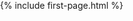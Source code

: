 <head>
  <link href="https://fonts.googleapis.com/css?family=Roboto&display=swap" rel="stylesheet">
  <link rel="stylesheet" href="{{ '/assets/libs/fontawesome-5.9.0/css/all.min.css' | relative_url }}" media="screen" type="text/css">
  <link rel="stylesheet" href="{{ '/assets/css/style.css?v=' | append: site.github.build_revision | relative_url }}" media="screen" type="text/css">
</head>


<html style="min-height:100vh;">
  <body style="min-height:100vh;margin:0;padding: 0;background-image: url('assets/images/ciel.jpg');background-size: 100% 100%;background-attachment:fixed;">
    <div style="width:100%; height:100%;">
          {% include first-page.html %}
    </div>     

  <!-- héritage a modifier !! avec mon js
    <script type="text/javascript" src="{{ '/assets/libs/jquery-3.4.1.min.js' | relative_url }}"></script>
    <script type="text/javascript" src="{{ '/assets/libs/jquery-migrate-3.0.1.min.js' | relative_url }}"></script>
    <script type="text/javascript" src="{{ '/assets/js/panthera-jekyll.js?v=' | append: site.github.build_revision | relative_url }}"></script>
  -->
  </body>
</html>